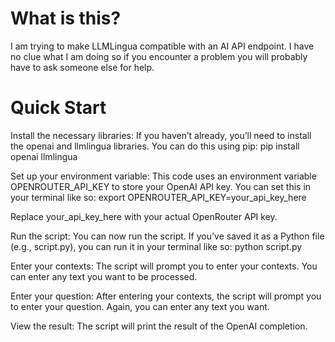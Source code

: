 # What is this?
I am trying to make LLMLingua compatible with an AI API endpoint. I have no clue what I am doing so if you encounter a problem you will probably have to ask someone else for help.

# Quick Start
Install the necessary libraries: If you haven’t already, you’ll need to install the openai and llmlingua libraries. You can do this using pip:
pip install openai llmlingua

Set up your environment variable: This code uses an environment variable OPENROUTER_API_KEY to store your OpenAI API key. You can set this in your terminal like so:
export OPENROUTER_API_KEY=your_api_key_here

Replace your_api_key_here with your actual OpenRouter API key.

Run the script: You can now run the script. If you’ve saved it as a Python file (e.g., script.py), you can run it in your terminal like so:
python script.py

Enter your contexts: The script will prompt you to enter your contexts. You can enter any text you want to be processed.

Enter your question: After entering your contexts, the script will prompt you to enter your question. Again, you can enter any text you want.

View the result: The script will print the result of the OpenAI completion.
